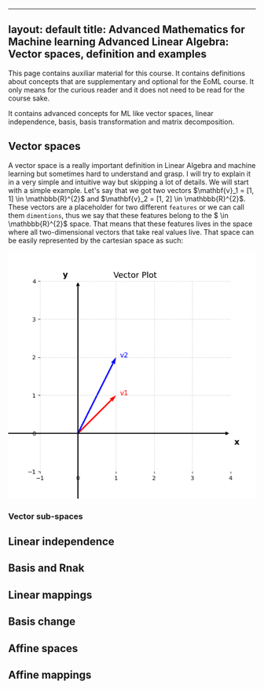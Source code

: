 
---
layout: default
title: Advanced Mathematics for Machine learning
Advanced Linear Algebra: Vector spaces, definition and examples
---

This page contains auxiliar material for this course. It contains definitions about concepts that are supplementary and optional for the EoML course. It only means for the curious reader and it does not need to be read for the course sake.

It contains advanced concepts for ML like vector spaces, linear independence, basis, basis transformation and matrix decomposition. 

## Vector spaces

A vector space is a really important definition in Linear Algebra and machine learning but sometimes hard to understand and grasp. I will try to explain it in a very simple and intuitive way but skipping a lot of details. We will start with a simple example. Let's say that we got two vectors $\mathbf{v}_1 = [1, 1] \in \mathbbb{R}^{2}$ and $\mathbf{v}_2 = [1, 2]  \in \mathbbb{R}^{2}$. These vectors are a placeholder for two different `features` or we can call them `dimentions`, thus we say that these features belong to the $ \in \mathbbb{R}^{2}$ space. That means that these features lives in the space where all two-dimensional vectors that take real values live. That space can be easily represented by the cartesian space as such:

<p align="center">
  <img src="images/vectors.png" alt="Sublime's custom image"/>
</p>

### Vector sub-spaces

## Linear independence

## Basis and Rnak

## Linear mappings

## Basis change

## Affine spaces

## Affine mappings